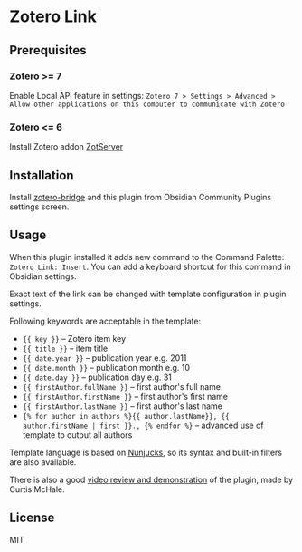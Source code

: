# Zotero Link

## Prerequisites

### Zotero >= 7

Enable Local API feature in settings: `Zotero 7 > Settings > Advanced > Allow other applications on this computer to communicate with Zotero`

### Zotero <= 6

Install Zotero addon [ZotServer](https://github.com/MunGell/ZotServer)

## Installation

Install [zotero-bridge](https://github.com/vanakat/zotero-bridge) and this plugin from Obsidian Community Plugins settings screen.

## Usage

When this plugin installed it adds new command to the Command Palette: `Zotero Link: Insert`.
You can add a keyboard shortcut for this command in Obsidian settings.

Exact text of the link can be changed with template configuration in plugin settings.

Following keywords are acceptable in the template:

* `{{ key }}` – Zotero item key
* `{{ title }}` – item title
* `{{ date.year }}` – publication year e.g. 2011
* `{{ date.month }}` – publication month  e.g. 10
* `{{ date.day }}` – publication day e.g. 31
* `{{ firstAuthor.fullName }}` – first author's full name
* `{{ firstAuthor.firstName }}` – first author's first name
* `{{ firstAuthor.lastName }}` – first author's last name
* `{% for author in authors %}{{ author.lastName}}, {{ author.firstName | first }}., {% endfor %}` – advanced use of template to output all authors

Template language is based on [Nunjucks](https://mozilla.github.io/nunjucks/templating.html#builtin-filters),
so its syntax and built-in filters are also available.

There is also a good [video review and demonstration](https://www.youtube.com/watch?v=44vV7Tr484Q) of the plugin, made by 
Curtis McHale.

## License

MIT
